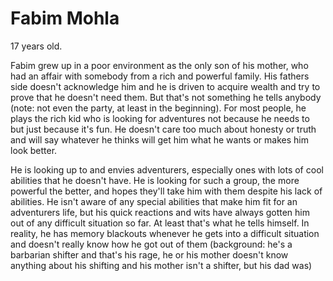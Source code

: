 # Fabim Mohla

17 years old.

Fabim grew up in a poor environment as the only son of his mother, who had an affair with somebody from a rich and powerful family. His fathers side doesn't acknowledge him and he is driven to acquire wealth and try to prove that he doesn't need them. But that's not something he tells anybody (note: not even the party, at least in the beginning). For most people, he plays the rich kid who is looking for adventures not because he needs to but just because it's fun. He doesn't care too much about honesty or truth and will say whatever he thinks will get him what he wants or makes him look better.

He is looking up to and envies adventurers, especially ones with lots of cool abilities that he doesn't have. He is looking for such a group, the more powerful the better, and hopes they'll take him with them despite his lack of abilities.
He isn't aware of any special abilities that make him fit for an adventurers life, but his quick reactions and wits have always gotten him out of any difficult situation so far. At least that's what he tells himself. In reality, he has memory blackouts whenever he gets into a difficult situation and doesn't really know how he got out of them (background: he's a barbarian shifter and that's his rage, he or his mother doesn't know anything about his shifting and his mother isn't a shifter, but his dad was)
